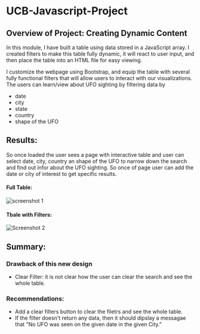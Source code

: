 # UCB-Javascript-Project
## Overview of Project: Creating Dynamic Content
In this module, I have built a table using data stored in a JavaScript array. I created filters to make this table fully dynamic, it will react to user input, and then place the table into an HTML file for easy viewing.

I customize the webpage using Bootstrap, and equip the table with several fully functional filters that will allow users to interact with our visualizations. The users can learn/view about UFO sighting by filtering data by
- date
- city
- state
- country
- shape of the UFO


## Results: 
So once loaded the user sees a page with interactive table and user can select date, city, country an shape of the UFO to narrow down the search and find out infor about the UFO sighting. So once of page user can add the date or city of interest to get specific results. 
#### Full Table:
![screenshot 1](https://user-images.githubusercontent.com/69255270/120163541-7832d680-c1ae-11eb-9938-4865b59f8e52.jpg)


#### Tbale with Filters:
![Screenshot 2](https://user-images.githubusercontent.com/69255270/120163557-7a953080-c1ae-11eb-8ca0-b25f1139bd44.jpg)


## Summary: 
### Drawback of this new design 
- Clear Filter: it is not clear how the user can clear the search and see the whole table. 

### Recommendations:
- Add a clear filters button to clear the filetrs and see the whole table.
- If the filter doesn't return any data, then it should dipslay  a messagae that "No UFO was seen on the given date in the given City."
